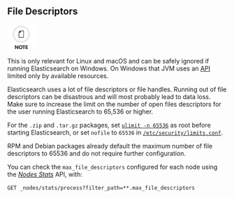 ## File Descriptors

![Note](images/icons/note.png)

This is only relevant for Linux and macOS and can be safely ignored if running Elasticsearch on Windows. On Windows that JVM uses an [API](https://msdn.microsoft.com/en-us/library/windows/desktop/aa363858\(v=vs.85\).aspx) limited only by available resources.

Elasticsearch uses a lot of file descriptors or file handles. Running out of file descriptors can be disastrous and will most probably lead to data loss. Make sure to increase the limit on the number of open files descriptors for the user running Elasticsearch to 65,536 or higher.

For the `.zip` and `.tar.gz` packages, set [`ulimit -n 65536`](setting-system-settings.html#ulimit "ulimit") as root before starting Elasticsearch, or set `nofile` to `65536` in [`/etc/security/limits.conf`](setting-system-settings.html#limits.conf "/etc/security/limits.conf").

RPM and Debian packages already default the maximum number of file descriptors to 65536 and do not require further configuration.

You can check the `max_file_descriptors` configured for each node using the [_Nodes Stats_](cluster-nodes-stats.html "Nodes Stats") API, with:
    
    
    GET _nodes/stats/process?filter_path=**.max_file_descriptors
